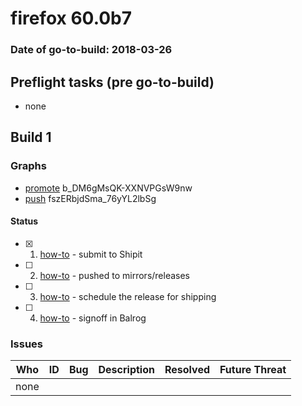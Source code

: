 # firefox 60.0b7

### Date of go-to-build: 2018-03-26

## Preflight tasks (pre go-to-build)
- none

## Build 1  

### Graphs
* [promote](https://tools.taskcluster.net/push-inspector/#/b_DM6gMsQK-XXNVPGsW9nw) b_DM6gMsQK-XXNVPGsW9nw
* [push](https://tools.taskcluster.net/push-inspector/#/fszERbjdSma_76yYL2lbSg) fszERbjdSma_76yYL2lbSg


#### Status
- [x] 1.  [how-to](https://wiki.mozilla.org/Release:Release_Automation_on_Mercurial:Starting_a_Release#Submit_to_Ship_It)  - submit to Shipit
- [ ] 2.  [how-to](https://github.com/mozilla-releng/releasewarrior-2.0/blob/master/docs/release-promotion/desktop/howto.md#push-artifacts-to-releases-directory)  - pushed to mirrors/releases
- [ ] 3.  [how-to](https://github.com/mozilla-releng/releasewarrior-2.0/blob/master/docs/release-promotion/desktop/howto.md#ship-the-release)  - schedule the release for shipping
- [ ] 4.  [how-to](https://github.com/mozilla-releng/releasewarrior-2.0/blob/master/docs/release-promotion/desktop/howto.md#obtain-sign-offs-for-changes)  - signoff in Balrog

### Issues
| Who                 | ID               | Bug                                                                 | Description                | Resolved                | Future Threat                |
| ------------------- | ---------------- | ------------------------------------------------------------------- | -------------------------- | ----------------------- | ---------------------------- |
| none | | | | | |

